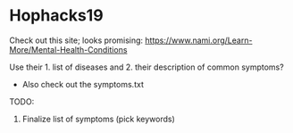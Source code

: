 # Hophacks19

Check out this site; looks promising:
https://www.nami.org/Learn-More/Mental-Health-Conditions

Use their 1. list of diseases and 2. their description of common symptoms?
- Also check out the symptoms.txt

TODO:
1. Finalize list of symptoms (pick keywords) 